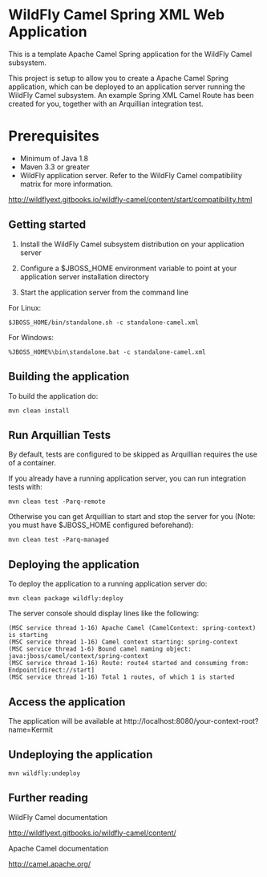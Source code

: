 WildFly Camel Spring XML Web Application
========================================

This is a template Apache Camel Spring application for the WildFly Camel subsystem.

This project is setup to allow you to create a Apache Camel Spring application, which can be deployed to an application
server running the WildFly Camel subsystem. An example Spring XML Camel Route has been created for you, together with an Arquillian
integration test.

Prerequisites
=============

* Minimum of Java 1.8
* Maven 3.3 or greater
* WildFly application server. Refer to the WildFly Camel compatibility matrix for more information.

http://wildflyext.gitbooks.io/wildfly-camel/content/start/compatibility.html


Getting started
---------------

1. Install the WildFly Camel subsystem distribution on your application server

2. Configure a $JBOSS_HOME environment variable to point at your application server installation directory

3. Start the application server from the command line

For Linux:

    $JBOSS_HOME/bin/standalone.sh -c standalone-camel.xml

For Windows:

    %JBOSS_HOME%\bin\standalone.bat -c standalone-camel.xml


Building the application
------------------------

To build the application do:

    mvn clean install


Run Arquillian Tests
--------------------

By default, tests are configured to be skipped as Arquillian requires the use of a container.

If you already have a running application server, you can run integration tests with:

    mvn clean test -Parq-remote

Otherwise you can get Arquillian to start and stop the server for you (Note: you must have $JBOSS_HOME configured beforehand):

    mvn clean test -Parq-managed


Deploying the application
-------------------------

To deploy the application to a running application server do:

    mvn clean package wildfly:deploy

The server console should display lines like the following:

    (MSC service thread 1-16) Apache Camel (CamelContext: spring-context) is starting
    (MSC service thread 1-16) Camel context starting: spring-context
    (MSC service thread 1-6) Bound camel naming object: java:jboss/camel/context/spring-context
    (MSC service thread 1-16) Route: route4 started and consuming from: Endpoint[direct://start]
    (MSC service thread 1-16) Total 1 routes, of which 1 is started


Access the application
----------------------

The application will be available at http://localhost:8080/your-context-root?name=Kermit


Undeploying the application
---------------------------

    mvn wildfly:undeploy


Further reading
---------------

WildFly Camel documentation

http://wildflyext.gitbooks.io/wildfly-camel/content/


Apache Camel documentation

http://camel.apache.org/
